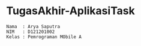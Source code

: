 # TugasAkhir-AplikasiTask
```
Nama  : Arya Saputra
NIM   : D121201002
Kelas : Pemrograman MObile A
```
